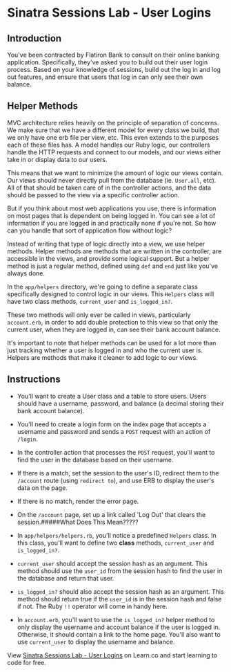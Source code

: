 # Sinatra Sessions Lab - User Logins

## Introduction

You've been contracted by Flatiron Bank to consult on their online banking application. Specifically, they've asked you to build out their user login process. Based on your knowledge of sessions, build out the log in and log out features, and ensure that users that log in can only see their own balance.

## Helper Methods

MVC architecture relies heavily on the principle of separation of concerns. We make sure that we have a different model for every class we build, that we only have one erb file per view, etc. This even extends to the purposes each of these files has. A model handles our Ruby logic, our controllers handle the HTTP requests and connect to our models, and our views either take in or display data to our users.

This means that we want to minimize the amount of logic our views contain. Our views should never directly pull from the database (ie. `User.all`, etc). All of that should be taken care of in the controller actions, and the data should be passed to the view via a specific controller action.

But if you think about most web applications you use, there is information on most pages that is dependent on being logged in. You can see a lot of information if you are logged in and practically none if you're not. So how can you handle that sort of application flow without logic?

Instead of writing that type of logic directly into a view, we use helper methods. Helper methods are methods that are written in the controller, are accessible in the views, and provide some logical support. But a helper method is just a regular method, defined using `def` and `end` just like you've always done.

In the `app/helpers` directory, we're going to define a separate class specifically designed to control logic in our views. This `Helpers` class will have two class methods, `current_user` and `is_logged_in?`.

These two methods will only ever be called in views, particularly `account.erb`, in order to add double protection to this view so that only the current user, when they are logged in, can see their bank account balance.

It's important to note that helper methods can be used for a lot more than just tracking whether a user is logged in and who the current user is. Helpers are methods that make it cleaner to add logic to our views.

## Instructions

+ You'll want to create a User class and a table to store users. Users should have a username, password, and balance (a decimal storing their bank account balance).

+ You'll need to create a login form on the index page that accepts a username and password and sends a `POST` request with an action of `/login`.

+ In the controller action that processes the `POST` request, you'll want to find the user in the database based on their username.

+ If there is a match, set the session to the user's ID, redirect them to the `/account` route (using `redirect to`), and use ERB to display the user's data on the page.

+ If there is no match, render the error page.

+ On the `/account` page, set up a link called 'Log Out' that clears the session.#####What Does This Mean?????

+ In `app/helpers/helpers.rb`, you'll notice a predefined `Helpers` class. In this class, you'll want to define two **class** methods, `current_user` and `is_logged_in?`.

+ `current_user` should accept the session hash as an argument. This method should use the `user_id` from the session hash to find the user in the database and return that user.

+ `is_logged_in?` should also accept the session hash as an argument. This method should return true if the `user_id` is in the session hash and false if not. The Ruby `!!` operator will come in handy here.

+ In `account.erb`, you'll want to use the `is_logged_in?` helper method to only display the username and account balance if the user is logged in. Otherwise, it should contain a link to the home page. You'll also want to use `current_user` to display the username and balance.

<p data-visibility='hidden'>View <a href='https://learn.co/lessons/sinatra-logging-in-and-out' title='Sinatra Sessions Lab - User Logins'>Sinatra Sessions Lab - User Logins</a> on Learn.co and start learning to code for free.</p>
